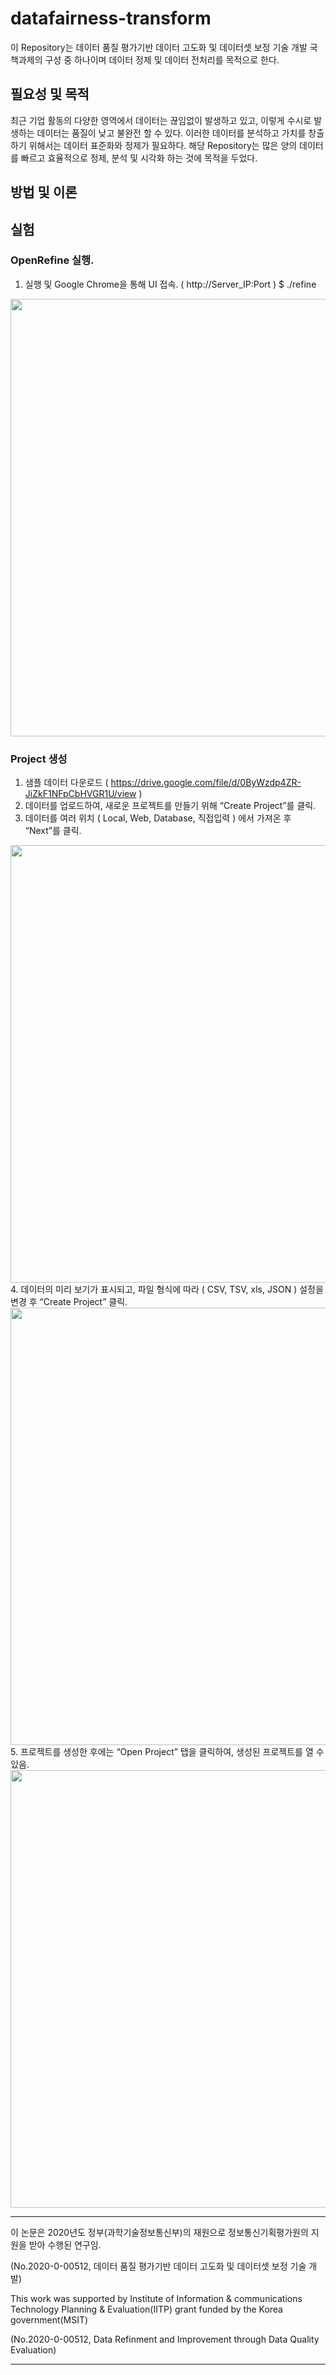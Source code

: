 # datafairness-transform

이 Repository는 데이터 품질 평가기반 데이터 고도화 및 데이터셋 보정 기술 개발 국책과제의 구성 중 하나이며 데이터 정제 및 데이터 전처리를 목적으로 한다.

## 필요성 및 목적

최근 기업 활동의 다양한 영역에서 데이터는 끊임없이 발생하고 있고, 이렇게 수시로 발생하는 데이터는 품질이 낮고 불완전 할 수 있다.
이러한 데이터를 분석하고 가치를 창출하기 위해서는 데이터 표준화와 정제가 필요하다. 
해당 Repository는 많은 양의 데이터를 빠르고 효율적으로 정제, 분석 및 시각화 하는 것에 목적을 두었다.

## 방법 및 이론



## 실험
### OpenRefine 실행.
1. 실행 및 Google Chrome을 통해 UI 접속. ( http://Server_IP:Port )
$ ./refine

<img src="https://user-images.githubusercontent.com/39294675/89847223-60a64500-dbbe-11ea-89f6-c7d229132fad.png" width=700>

### Project 생성
1.	샘플 데이터 다운로드 ( https://drive.google.com/file/d/0ByWzdp4ZR-JiZkF1NFpCbHVGR1U/view )
2.	데이터를 업로드하여, 새로운 프로젝트를 만들기 위해 “Create Project”를 클릭.
3.	데이터를 여러 위치 ( Local, Web, Database, 직접입력 ) 에서 가져온 후 “Next”를 클릭.
 <img src="https://user-images.githubusercontent.com/39294675/89848344-14103900-dbc1-11ea-9058-6dd17d6e643c.png" width=700>
4.	데이터의 미리 보기가 표시되고, 파일 형식에 따라 ( CSV, TSV, xls, JSON ) 설정을 변경 후 “Create Project” 클릭.
 <img src="https://user-images.githubusercontent.com/39294675/89848364-17a3c000-dbc1-11ea-866c-6acc3a20e8b6.png" width=700>
5.	프로젝트를 생성한 후에는 “Open Project” 탭을 클릭하여, 생성된 프로젝트를 열 수 있음.
 <img src="https://user-images.githubusercontent.com/39294675/89848366-17a3c000-dbc1-11ea-84f2-c9ee858c6a9b.png" width=700>



---

이 논문은 2020년도 정부(과학기술정보통신부)의 재원으로 정보통신기획평가원의 지원을 받아 수행된 연구임.

(No.2020-0-00512, 데이터 품질 평가기반 데이터 고도화 및 데이터셋 보정 기술 개발)

This work was supported by Institute of Information & communications Technology Planning & Evaluation(IITP) grant funded by the Korea government(MSIT)

(No.2020-0-00512, Data Refinment and Improvement through Data Quality Evaluation)

---
